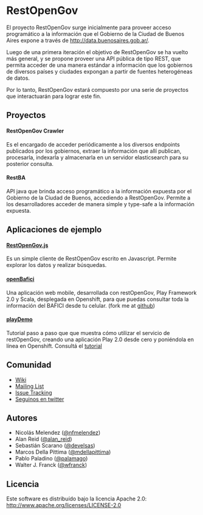 RestOpenGov
===========

El proyecto RestOpenGov surge inicialmente para proveer acceso programático a la información que el Gobierno de la Ciudad de Buenos Aires expone a través de http://data.buenosaires.gob.ar/.

Luego de una primera iteración el objetivo de RestOpenGov se ha vuelto más general, y se propone proveer una API pública de tipo REST, que permita acceder de una manera estándar a información que los gobiernos de diversos países y ciudades expongan a partir de fuentes heterogéneas de datos.

Por lo tanto, RestOpenGov estará compuesto por una serie de proyectos que interactuarán para lograr este fin.

## Proyectos

#### RestOpenGov Crawler
Es el encargado de acceder periódicamente a los diversos endpoints publicados por los gobiernos, extraer la información que allí publican, procesarla, indexarla y almacenarla en un servidor elasticsearch para su posterior consulta.

#### RestBA
API java que brinda acceso programático a la información expuesta por el Gobierno de la Ciudad de Buenos, accediendo a RestOpenGov. Permite a los desarrolladores acceder de manera simple y type-safe a la información expuesta.

## Aplicaciones de ejemplo

#### [RestOpenGov.js](https://github.com/RestOpenGov/RestOpenGov/tree/master/RestOpenGov.js)
Es un simple cliente de RestOpenGov escrito en Javascript. Permite explorar los datos y realizar búsquedas.

#### [openBafici](https://openbafici-rog.rhcloud.com/) 
Una aplicación web mobile, desarrollada con restOpenGov, Play Framework 2.0 y Scala, desplegada en Openshift, para que puedas consultar toda la información del BAFICI desde tu celular. (fork me at [github](https://github.com/Nardoz/RestOpenGov/tree/master/openBafici))

#### [playDemo](https://playdemo-rog.rhcloud.com/) 
Tutorial paso a paso que que muestra cómo utilizar el servicio de restOpenGov, creando una aplicación Play 2.0 desde cero y poniéndola en línea en Openshift. Consultá el [tutorial](https://github.com/Nardoz/RestOpenGov/blob/master/playdemo/README.md)


## Comunidad
* [Wiki](https://github.com/RestOpenGov/RestOpenGov/wiki)
* [Mailing List](http://groups.google.com/group/restopengov)
* [Issue Tracking](https://github.com/RestOpenGov/RestOpenGov/issues)
* [Seguinos en twitter](https://twitter.com/#!/RestOpenGov)

## Autores
* Nicolás Melendez ([@nfmelendez](http://twitter.com/nfmelendez))
* Alan Reid ([@alan_reid](http://twitter.com/alan_reid))
* Sebastián Scarano ([@develsas](http://twitter.com/develsas))
* Marcos Della Pittima ([@mdellapittima](http://twitter.com/mdellapittima))
* Pablo Paladino ([@palamago](http://twitter.com/palamago))
* Walter J. Franck ([@wfranck](http://twitter.com/wfranck))

## Licencia
Este software es distribuído bajo la licencia Apache 2.0: http://www.apache.org/licenses/LICENSE-2.0